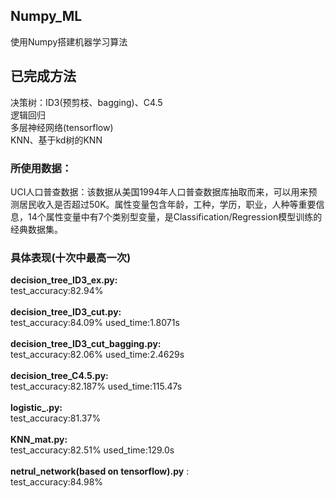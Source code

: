## Numpy_ML
使用Numpy搭建机器学习算法
## 已完成方法
  决策树：ID3(预剪枝、bagging)、C4.5</br>
  逻辑回归</br>
  多层神经网络(tensorflow)</br>
  KNN、基于kd树的KNN</br>
### 所使用数据：
UCI人口普查数据：该数据从美国1994年人口普查数据库抽取而来，可以用来预测居民收入是否超过50K。属性变量包含年龄，工种，学历，职业，人种等重要信息，14个属性变量中有7个类别型变量，是Classification/Regression模型训练的经典数据集。
### 具体表现(十次中最高一次)
<strong>decision_tree_ID3_ex.py:</strong> </br> 
  test_accuracy:82.94%</br></br> 
<strong>decision_tree_ID3_cut.py:</strong> </br> 
  test_accuracy:84.09% used_time:1.8071s</br></br> 
 <strong>decision_tree_ID3_cut_bagging.py:</strong> </br> 
  test_accuracy:82.06% used_time:2.4629s</br></br> 
<strong>decision_tree_C4.5.py:</strong> </br>
  test_accuracy:82.187% used_time:115.47s</br></br> 
<strong>logistic_.py:</strong> </br> 
  test_accuracy:81.37% </br></br> 
<strong>KNN_mat.py:</strong> </br> 
  test_accuracy:82.51% used_time:129.0s</br></br> 
<strong>netrul_network(based on tensorflow).py</strong> :
  </br> test_accuracy:84.98%
